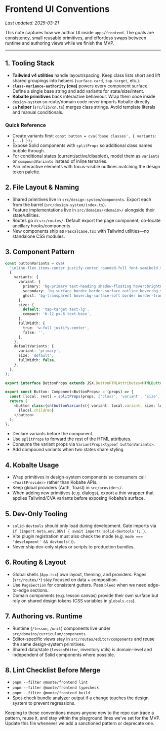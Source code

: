# Frontend UI Conventions

_Last updated: 2025-03-21_

This note captures how we author UI inside `apps/frontend`. The goals are consistency, small reusable primitives, and effortless swaps between runtime and authoring views while we finish the MVP.

---

## 1. Tooling Stack
- **Tailwind v4 utilities** handle layout/spacing. Keep class lists short and lift shared groupings into helpers (`surface-card`, `tap-target`, etc.).
- **`class-variance-authority` (cva)** powers every component surface. Define a single base string and add variants for state/size/intent.
- **Kobalte primitives** back interactive behaviour. Wrap them once inside `design-system` so route/domain code never imports Kobalte directly.
- **`cn` helper** (`src/lib/cn.ts`) merges class strings. Avoid template literals and manual conditionals.

### Quick Reference
- Create variants first: `const button = cva('base classes', { variants: {...} });`
- Expose Solid components with `splitProps` so additional class names bubble through.
- For conditional states (current/active/disabled), model them as `variants` or `compoundVariants` instead of inline ternaries.
- Pair interactive elements with focus-visible outlines matching the design token palette.

## 2. File Layout & Naming
- Shared primitives live in `src/design-system/components`. Export each from the barrel (`src/design-system/index.ts`).
- Feature implementations live in `src/domains/<domain>/` alongside their state/utilities.
- Routes go in `src/routes/`. Default export the page component; co-locate ancillary hooks/components.
- New components ship as `PascalCase.tsx` with Tailwind utilities—no standalone CSS modules.

## 3. Component Pattern
```ts
const buttonVariants = cva(
  'inline-flex items-center justify-center rounded-full font-semibold transition duration-200 focus-visible:outline focus-visible:outline-2 focus-visible:outline-offset-2',
  {
    variants: {
      variant: {
        primary: 'bg-primary text-heading shadow-floating hover:brightness-105',
        secondary: 'bg-surface border border-surface-outline hover:bg-surface-soft',
        ghost: 'bg-transparent hover:bg-surface-soft border border-transparent',
      },
      size: {
        default: 'tap-target text-lg',
        compact: 'h-12 px-6 text-base',
      },
      fullWidth: {
        true: 'w-full justify-center',
        false: '',
      },
    },
    defaultVariants: {
      variant: 'primary',
      size: 'default',
      fullWidth: false,
    },
  },
);

export interface ButtonProps extends JSX.ButtonHTMLAttributes<HTMLButtonElement>, VariantProps<typeof buttonVariants> {}

export const Button: Component<ButtonProps> = (props) => {
  const [local, rest] = splitProps(props, ['class', 'variant', 'size', 'fullWidth', 'children']);
  return (
    <button class={cn(buttonVariants({ variant: local.variant, size: local.size, fullWidth: local.fullWidth }), local.class)} {...rest}>
      {local.children}
    </button>
  );
};
```
- Declare variants before the component.
- Use `splitProps` to forward the rest of the HTML attributes.
- Consume the variant props via `VariantProps<typeof buttonVariants>`.
- Add compound variants when two states share styling.

## 4. Kobalte Usage
- Wrap primitives in design-system components so consumers call `<ToastProvider>` rather than Kobalte APIs.
- Keep global providers (Auth, Toast) in `src/providers/`.
- When adding new primitives (e.g. dialogs), export a thin wrapper that applies Tailwind/CVA variants before exposing Kobalte’s surface.

## 5. Dev-Only Tooling
- `solid-devtools` should only load during development. Gate imports via `if (import.meta.env.DEV) { await import('solid-devtools'); }`.
- Vite plugin registration must also check the mode (e.g. `mode === 'development' && devtools()`).
- Never ship dev-only styles or scripts to production bundles.

## 6. Routing & Layout
- Global shells (`App.tsx`) own layout, theming, and providers. Pages (`src/routes/*`) stay focused on data + composition.
- Use `PageSection` for consistent gutters. Pass `bleed` when we need edge-to-edge sections.
- Domain components (e.g. lesson canvas) provide their own surface but rely on shared design tokens (CSS variables in `globals.css`).

## 7. Authoring vs. Runtime
- Runtime (`/lesson`, `/unit`) components live under `src/domains/curriculum/components`.
- Editor-specific views stay in `src/routes/editor/components` and reuse the same design-system primitives.
- Shared data/state (`lessonEditor`, inventory utils) is domain-level and independent of Solid components where possible.

## 8. Lint Checklist Before Merge
- `pnpm --filter @monte/frontend lint`
- `pnpm --filter @monte/frontend typecheck`
- `pnpm --filter @monte/frontend build`
- Spot-check bundle analyzer output if a change touches the design system to prevent regressions.

Keeping to these conventions means anyone new to the repo can trace a pattern, reuse it, and stay within the playground lines we’ve set for the MVP. Update this file whenever we add a sanctioned pattern or deprecate one.
